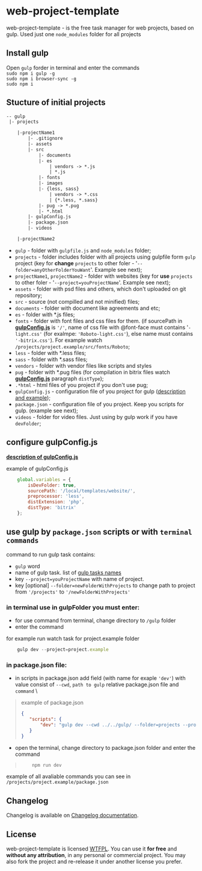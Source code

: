 # web-project-template

web-project-template - is the free task manager for web projects, based on gulp. Used just one `node_modules` folder for all projects

## Install gulp

Open `gulp` forder in terminal and enter the commands\
`sudo npm i gulp -g` \
`sudo npm i browser-sync -g` \
`sudo npm i`

## Stucture of initial projects

``` html
-- gulp
 |- projects

    |-projectName1
        |- .gitignore
        |- assets
        |- src
            |- documents
            |- es
                | vendors -> *.js
                | *.js
            |- fonts
            |- images
            |- {less, sass}
                | vendors -> *.css
                | {*.less, *.sass}
            |- pug -> *.pug
            |- *.html
        |- gulpConfig.js
        |- package.json
        |- videos

    |-projectName2
```

- `gulp` - folder with `gulpfile.js` and `node_modules` folder;
- `projects` - folder includes folder with all projects using gulpfile form `gulp` project (key for **change** `projects` to other foler -  '`--folder=anyOtherFolderYouWant`'. Example see next);
- `projectName1`, `projectName2` - folder with websites (key for **use** `projects` to other foler -  '`--project=youProjectName`'. Example see next);
- `assets` - folder with psd files and others, which don't uploaded on git repository;
- `src` - source (not compilled and not minified) files;
- `documents` - folder with document like agreements and etc;
- `es` - folder with *.js files;
- `fonts` - folder with font files and css files for them. (if sourcePath in [**gulpConfig.js**](gulp/documentation/gulpConfig.md) is `'/'`, name of css file with @font-face must contains '`-light.css'` (for exalmpe: `'Roboto-light.css'`), else name must contains `'-bitrix.css'`). For example watch `/projects/project.example/src/fonts/Roboto`;
- `less` - folder with *.less files;
- `sass` - folder with *.sass files;
- `vendors` - folder with vendor files like scripts and styles
- `pug` - folder with *.pug files (for compilation in bitrix files watch [**gulpConfig.js**](gulp/documentation/gulpConfig.md) paragraph `distType`);
- `.*html` - html files of you project if you don't use pug;
- `gulpConfig.js` - configuration file of you project for gulp ([description and example](gulp/documentation/gulpConfig.md));
- `package.json` - configuration file of you project. Keep you scripts for gulp.  (example see next);
- `videos` - folder for video files. Just using by gulp work if you have `devFolder`;

## configure gulpConfig.js

[**description of gulpConfig.js**](gulp/documentation/gulpConfig.md)

example of gulpConfig.js

``` js
    global.variables = {
        isDevFolder: true,
        sourcePath: '/local/templates/website/',
        preprocessor: 'less',
        distExtension: 'php',
        distType: 'bitrix'
    };
```

## use gulp by `package.json` scripts or with `terminal commands`

command to run gulp task contains:
- `gulp` word
- name of gulp task. list of [gulp tasks names](gulp/documentation/gulpTasks.md)
- key `--project=youProjectName` with name of project. 
- key [optional] `--folder=newFolderWithProjects` to change path to project from `'/projects'` to `'/newFolderWithProjects'` 

### in terminal use in gulpFolder you must enter:

- for use command from terminal, change directory to `/gulp` folder
- enter the command

for example run watch task for project.example folder

```js
    gulp dev --project=project.example
```

### in package.json file:

- in scripts in package.json add field (with name for exaple `'dev'`) with value consist of `--cwd`, `path to gulp` relative package.json file and `command` \

> example of package.json 
>```json
>{
>    "scripts": {
>        "dev": "gulp dev --cwd ../../gulp/ --folder=projects --project=project.example"
>    }
>}
>
>```

- open the terminal, change directory to package.json folder and enter the command

> ```js
>     npm run dev
> ```

example of all avaliable commands you can see in `/projects/project.example/package.json`

## Changelog

Changelog is available on [Changelog documentation](gulp/documentation/changelog.md).


## License

 web-project-template is licensed [WTFPL](http://www.wtfpl.net/about/). You can use it **for free** and **without any attribution**, in any personal or commercial project. You may also fork the project and re-release it under another license you prefer.
